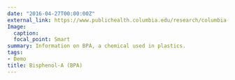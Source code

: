 ```yaml
---
date: "2016-04-27T00:00:00Z"
external_link: https://www.publichealth.columbia.edu/research/columbia-center-childrens-environmental-health/bisphenol-bpa
Image:
  caption: 
  focal_point: Smart
summary: Information on BPA, a chemical used in plastics.
tags:
- Demo
title: Bisphenol-A (BPA) 
---
```

